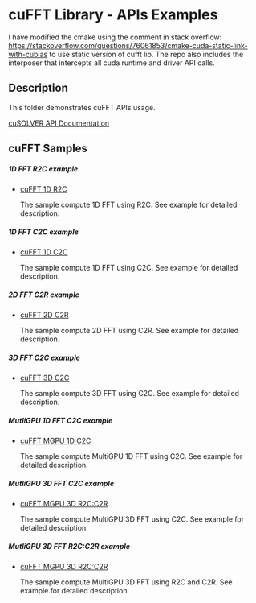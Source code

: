 # cuFFT Library - APIs Examples
I have modified the cmake using the comment in stack overflow: https://stackoverflow.com/questions/76061853/cmake-cuda-static-link-with-cublas to use static version of cufft lib. The repo also includes the interposer that intercepts all cuda runtime and driver API calls. 

## Description

This folder demonstrates cuFFT APIs usage.

[cuSOLVER API Documentation](https://docs.nvidia.com/cuda/cufft/index.html)

## cuFFT Samples

##### 1D FFT R2C example

* [cuFFT 1D R2C](1d_r2c/)

    The sample compute 1D FFT using R2C. See example for detailed description.

##### 1D FFT C2C example

* [cuFFT 1D C2C](1d_c2c/)

    The sample compute 1D FFT using C2C. See example for detailed description.
    
##### 2D FFT C2R example

* [cuFFT 2D C2R](2d_c2r/)

    The sample compute 2D FFT using C2R. See example for detailed description.

##### 3D FFT C2C example

* [cuFFT 3D C2C](3d_c2c/)

    The sample compute 3D FFT using C2C. See example for detailed description.

##### MutliGPU 1D FFT C2C example

* [cuFFT MGPU 1D C2C](1d_mgpu_c2c/)

    The sample compute MultiGPU 1D FFT using C2C. See example for detailed description.

##### MutliGPU 3D FFT C2C example

* [cuFFT MGPU 3D R2C:C2R](3d_mgpu_c2c/)

    The sample compute MultiGPU 3D FFT using C2C. See example for detailed description.

##### MutliGPU 3D FFT R2C:C2R example

* [cuFFT MGPU 3D R2C:C2R](3d_mgpu_r2c_c24/)

    The sample compute MultiGPU 3D FFT using R2C and C2R. See example for detailed description.




